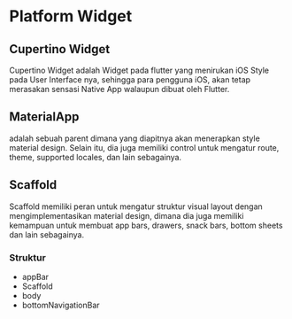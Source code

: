 # Platform Widget

## Cupertino Widget

Cupertino Widget adalah Widget pada flutter yang menirukan iOS Style pada User Interface nya,
sehingga para pengguna iOS, akan tetap merasakan sensasi Native App walaupun dibuat oleh Flutter.

## MaterialApp

adalah sebuah parent dimana yang diapitnya akan menerapkan style material design. Selain itu, dia
juga memiliki control untuk mengatur route, theme, supported locales, dan lain sebagainya.

## Scaffold

Scaffold memiliki peran untuk mengatur struktur visual layout dengan mengimplementasikan material
design, dimana dia juga memiliki kemampuan untuk membuat app bars, drawers, snack bars, bottom
sheets dan lain sebagainya.

### Struktur

- appBar
- Scaffold
- body
- bottomNavigationBar